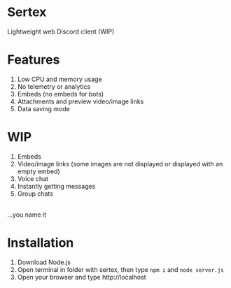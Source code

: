 # Sertex
Lightweight web Discord client (WIP)

# Features
1. Low CPU and memory usage
2. No telemetry or analytics
3. Embeds (no embeds for bots)
4. Attachments and preview video/image links
5. Data saving mode

# WIP
1. Embeds
2. Video/image links (some images are not displayed or displayed with an empty embed)
3. Voice chat
4. Instantly getting messages
5. Group chats 
<br>
...you name it

# Installation
1. Download Node.js
2. Open terminal in folder with sertex, then type `npm i` and `node server.js`
3. Open your browser and type http://localhost
